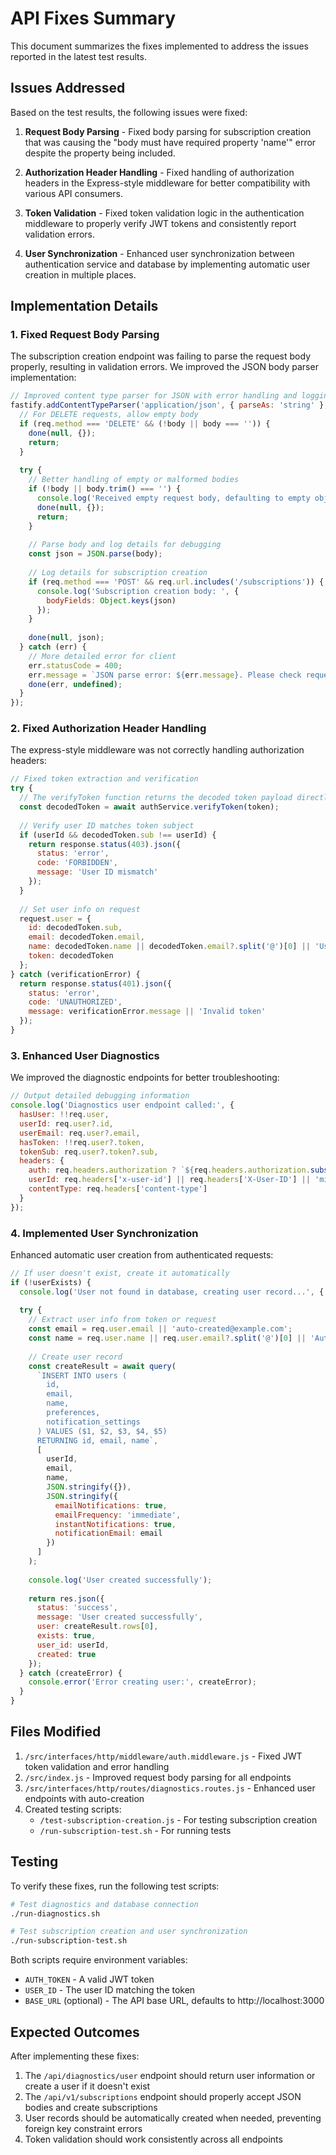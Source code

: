 # API Fixes Summary

This document summarizes the fixes implemented to address the issues reported in the latest test results.

## Issues Addressed

Based on the test results, the following issues were fixed:

1. **Request Body Parsing** - Fixed body parsing for subscription creation that was causing the "body must have required property 'name'" error despite the property being included.

2. **Authorization Header Handling** - Fixed handling of authorization headers in the Express-style middleware for better compatibility with various API consumers.

3. **Token Validation** - Fixed token validation logic in the authentication middleware to properly verify JWT tokens and consistently report validation errors.

4. **User Synchronization** - Enhanced user synchronization between authentication service and database by implementing automatic user creation in multiple places.

## Implementation Details

### 1. Fixed Request Body Parsing

The subscription creation endpoint was failing to parse the request body properly, resulting in validation errors. We improved the JSON body parser implementation:

```javascript
// Improved content type parser for JSON with error handling and logging
fastify.addContentTypeParser('application/json', { parseAs: 'string' }, function (req, body, done) {
  // For DELETE requests, allow empty body
  if (req.method === 'DELETE' && (!body || body === '')) {
    done(null, {});
    return;
  }
  
  try {
    // Better handling of empty or malformed bodies
    if (!body || body.trim() === '') {
      console.log('Received empty request body, defaulting to empty object');
      done(null, {});
      return;
    }
    
    // Parse body and log details for debugging
    const json = JSON.parse(body);
    
    // Log details for subscription creation
    if (req.method === 'POST' && req.url.includes('/subscriptions')) {
      console.log('Subscription creation body: ', {
        bodyFields: Object.keys(json)
      });
    }
    
    done(null, json);
  } catch (err) {
    // More detailed error for client
    err.statusCode = 400;
    err.message = `JSON parse error: ${err.message}. Please check request body format.`;
    done(err, undefined);
  }
});
```

### 2. Fixed Authorization Header Handling

The express-style middleware was not correctly handling authorization headers:

```javascript
// Fixed token extraction and verification
try {
  // The verifyToken function returns the decoded token payload directly
  const decodedToken = await authService.verifyToken(token);
  
  // Verify user ID matches token subject
  if (userId && decodedToken.sub !== userId) {
    return response.status(403).json({
      status: 'error',
      code: 'FORBIDDEN',
      message: 'User ID mismatch'
    });
  }
  
  // Set user info on request
  request.user = {
    id: decodedToken.sub,
    email: decodedToken.email,
    name: decodedToken.name || decodedToken.email?.split('@')[0] || 'User',
    token: decodedToken
  };
} catch (verificationError) {
  return response.status(401).json({
    status: 'error',
    code: 'UNAUTHORIZED',
    message: verificationError.message || 'Invalid token'
  });
}
```

### 3. Enhanced User Diagnostics

We improved the diagnostic endpoints for better troubleshooting:

```javascript
// Output detailed debugging information
console.log('Diagnostics user endpoint called:', {
  hasUser: !!req.user,
  userId: req.user?.id,
  userEmail: req.user?.email,
  hasToken: !!req.user?.token,
  tokenSub: req.user?.token?.sub,
  headers: {
    auth: req.headers.authorization ? `${req.headers.authorization.substring(0, 15)}...` : 'missing',
    userId: req.headers['x-user-id'] || req.headers['X-User-ID'] || 'missing',
    contentType: req.headers['content-type']
  }
});
```

### 4. Implemented User Synchronization

Enhanced automatic user creation from authenticated requests:

```javascript
// If user doesn't exist, create it automatically
if (!userExists) {
  console.log('User not found in database, creating user record...', { userId });
  
  try {
    // Extract user info from token or request
    const email = req.user.email || 'auto-created@example.com';
    const name = req.user.name || req.user.email?.split('@')[0] || 'Auto-created User';
    
    // Create user record
    const createResult = await query(
      `INSERT INTO users (
        id,
        email,
        name,
        preferences,
        notification_settings
      ) VALUES ($1, $2, $3, $4, $5)
      RETURNING id, email, name`,
      [
        userId,
        email,
        name,
        JSON.stringify({}),
        JSON.stringify({
          emailNotifications: true,
          emailFrequency: 'immediate',
          instantNotifications: true,
          notificationEmail: email
        })
      ]
    );
    
    console.log('User created successfully');
    
    return res.json({
      status: 'success',
      message: 'User created successfully',
      user: createResult.rows[0],
      exists: true,
      user_id: userId,
      created: true
    });
  } catch (createError) {
    console.error('Error creating user:', createError);
  }
}
```

## Files Modified

1. `/src/interfaces/http/middleware/auth.middleware.js` - Fixed JWT token validation and error handling
2. `/src/index.js` - Improved request body parsing for all endpoints
3. `/src/interfaces/http/routes/diagnostics.routes.js` - Enhanced user endpoints with auto-creation
4. Created testing scripts:
   - `/test-subscription-creation.js` - For testing subscription creation
   - `/run-subscription-test.sh` - For running tests

## Testing 

To verify these fixes, run the following test scripts:

```bash
# Test diagnostics and database connection
./run-diagnostics.sh

# Test subscription creation and user synchronization
./run-subscription-test.sh
```

Both scripts require environment variables:
- `AUTH_TOKEN` - A valid JWT token
- `USER_ID` - The user ID matching the token
- `BASE_URL` (optional) - The API base URL, defaults to http://localhost:3000

## Expected Outcomes

After implementing these fixes:

1. The `/api/diagnostics/user` endpoint should return user information or create a user if it doesn't exist
2. The `/api/v1/subscriptions` endpoint should properly accept JSON bodies and create subscriptions
3. User records should be automatically created when needed, preventing foreign key constraint errors
4. Token validation should work consistently across all endpoints